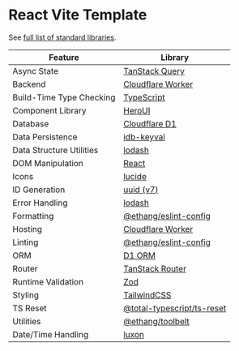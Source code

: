 # React Vite Template

See [full list of standard libraries](https://ethang.dev/blog/javascript-standard-library/).

| Feature                  | Library                                                                                                   |
|--------------------------|-----------------------------------------------------------------------------------------------------------|
| Async State              | [TanStack Query](https://tanstack.com/query/latest/docs/framework/react/overview)                         |
| Backend                  | [Cloudflare Worker](https://workers.cloudflare.com/)                                                      |                                                                                     
| Build-Time Type Checking | [TypeScript](https://www.typescriptlang.org/)                                                             |
| Component Library        | [HeroUI](https://www.heroui.com/)                                                                         |
| Database                 | [Cloudflare D1](https://developers.cloudflare.com/d1/)                                                    |
| Data Persistence         | [idb-keyval](https://github.com/jakearchibald/idb-keyval)                                                 |
| Data Structure Utilities | [lodash](https://lodash.com/docs/)                                                                        |
| DOM Manipulation         | [React](https://react.dev/)                                                                               |
| Icons                    | [lucide](https://lucide.dev/)                                                                             |
| ID Generation            | [uuid (v7)](https://github.com/uuidjs/uuid)                                                               |
| Error Handling           | [lodash](https://lodash.com/docs/)                                                                        |
| Formatting               | [@ethang/eslint-config](https://github.com/eglove/ethang-monorepo/tree/master/packages/eslint-config/src) |
| Hosting                  | [Cloudflare Worker](https://workers.cloudflare.com/)                                                      |
| Linting                  | [@ethang/eslint-config](https://github.com/eglove/ethang-monorepo/tree/master/packages/eslint-config/src) |
| ORM                      | [D1 ORM](https://github.com/Interactions-as-a-Service/d1-orm)                                             |
| Router                   | [TanStack Router](https://tanstack.com/router/latest)                                                     |
| Runtime Validation       | [Zod](https://zod.dev/)                                                                                   |
| Styling                  | [TailwindCSS](https://tailwindcss.com/)                                                                   |
| TS Reset                 | [@total-typescript/ts-reset](https://www.totaltypescript.com/ts-reset)                                    |
| Utilities                | [@ethang/toolbelt](https://github.com/eglove/ethang-monorepo/tree/master/packages/toolbelt)               |
| Date/Time Handling       | [luxon](https://moment.github.io/luxon/#/)                                                                |

